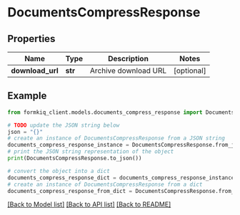 # DocumentsCompressResponse


## Properties

Name | Type | Description | Notes
------------ | ------------- | ------------- | -------------
**download_url** | **str** | Archive download URL | [optional] 

## Example

```python
from formkiq_client.models.documents_compress_response import DocumentsCompressResponse

# TODO update the JSON string below
json = "{}"
# create an instance of DocumentsCompressResponse from a JSON string
documents_compress_response_instance = DocumentsCompressResponse.from_json(json)
# print the JSON string representation of the object
print(DocumentsCompressResponse.to_json())

# convert the object into a dict
documents_compress_response_dict = documents_compress_response_instance.to_dict()
# create an instance of DocumentsCompressResponse from a dict
documents_compress_response_from_dict = DocumentsCompressResponse.from_dict(documents_compress_response_dict)
```
[[Back to Model list]](../README.md#documentation-for-models) [[Back to API list]](../README.md#documentation-for-api-endpoints) [[Back to README]](../README.md)


